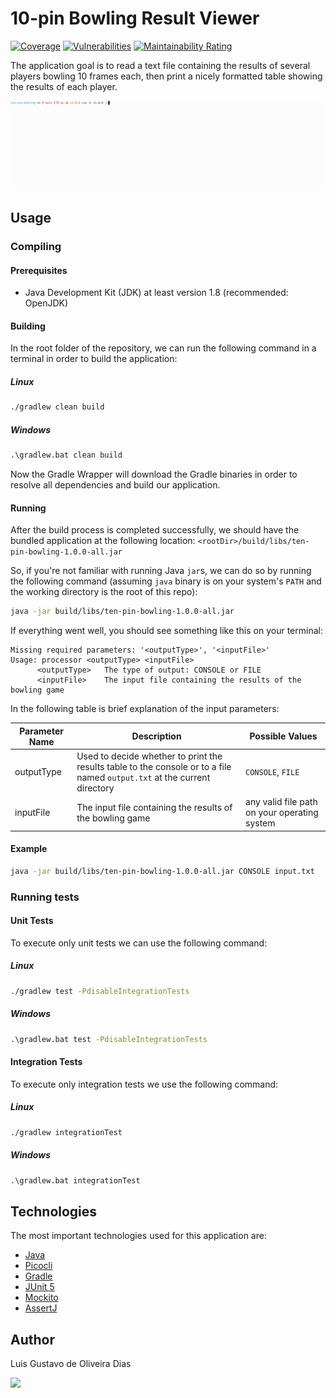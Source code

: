 # 10-pin Bowling Result Viewer

[![Coverage](https://sonarcloud.io/api/project_badges/measure?project=luisdiasdev_ten-pin-bowling&metric=coverage)](https://sonarcloud.io/dashboard?id=luisdiasdev_ten-pin-bowling) 
[![Vulnerabilities](https://sonarcloud.io/api/project_badges/measure?project=luisdiasdev_ten-pin-bowling&metric=vulnerabilities)](https://sonarcloud.io/dashboard?id=luisdiasdev_ten-pin-bowling) [![Maintainability Rating](https://sonarcloud.io/api/project_badges/measure?project=luisdiasdev_ten-pin-bowling&metric=sqale_rating)](https://sonarcloud.io/dashboard?id=luisdiasdev_ten-pin-bowling)

The application goal is to read a text file containing the results of several players bowling 10 frames each, then print a nicely formatted table showing the results of each player.

![](images/ten-pin-bowling.gif)

## Usage
### Compiling

#### Prerequisites

- Java Development Kit (JDK) at least version 1.8 (recommended: OpenJDK)

#### Building

In the root folder of the repository, we can run the following command in a terminal in order to build the application:

##### Linux
```sh
./gradlew clean build
```
##### Windows
```bat
.\gradlew.bat clean build
```

Now the Gradle Wrapper will download the Gradle binaries in order to resolve all dependencies and build our application.

#### Running

After the build process is completed successfully, we should have the bundled application at the following location: `<rootDir>/build/libs/ten-pin-bowling-1.0.0-all.jar`

So, if you're not familiar with running Java `jar`s, we can do so by running the following command (assuming `java` binary is on your system's `PATH` and the working directory is the root of this repo):

```sh
java -jar build/libs/ten-pin-bowling-1.0.0-all.jar
```

If everything went well, you should see something like this on your terminal:

```
Missing required parameters: '<outputType>', '<inputFile>'
Usage: processor <outputType> <inputFile>
      <outputType>   The type of output: CONSOLE or FILE
      <inputFile>    The input file containing the results of the bowling game
```

In the following table is brief explanation of the input parameters:

| Parameter Name | Description                                                                                                  | Possible Values                              |
|----------------|--------------------------------------------------------------------------------------------------------------|----------------------------------------------|
| outputType     | Used to decide whether to print the results table to the console or to a file named `output.txt` at the current directory | `CONSOLE`, `FILE`                            |
| inputFile      | The input file containing the results of the bowling game                                                    | any valid file path on your operating system |


#### Example

```sh
java -jar build/libs/ten-pin-bowling-1.0.0-all.jar CONSOLE input.txt
```

### Running tests

#### Unit Tests

To execute only unit tests we can use the following command:

##### Linux
```sh
./gradlew test -PdisableIntegrationTests
```

##### Windows
```bat
.\gradlew.bat test -PdisableIntegrationTests
```

#### Integration Tests

To execute only integration tests we use the following command:

##### Linux
```sh
./gradlew integrationTest
```

##### Windows
```bat
.\gradlew.bat integrationTest
```

## Technologies

The most important technologies used for this application are:

- [Java](https://www.java.com)
- [Picocli](https://picocli.info)
- [Gradle](https://gradle.org)
- [JUnit 5](https://junit.org/junit5)
- [Mockito](https://site.mockito.org)
- [AssertJ](https://assertj.github.io/doc/)

## Author

Luis Gustavo de Oliveira Dias 

[<image src="https://img.shields.io/badge/LinkedIn-0077B5?style=for-the-badge&logo=linkedin&logoColor=white">](https://www.linkedin.com/in/luisgustavodias94)
